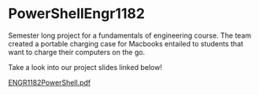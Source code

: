 # PowerShellEngr1182
Semester long project for a fundamentals of engineering course. The team created a portable charging case for Macbooks entailed to students that want to charge their computers on the go.

Take a look into our project slides linked below!


[ENGR1182PowerShell.pdf](https://github.com/Rahulnalam1/PowerShellEngr1182/files/10887440/ENGR1182PowerShell.pdf)
